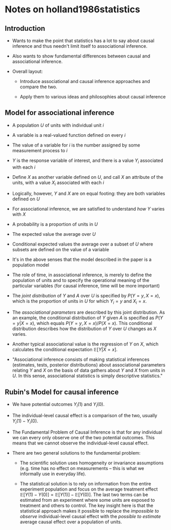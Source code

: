# Notes on holland1986statistics


## Introduction

- Wants to make the point that statistics has a lot to say about causal inference and thus needn't limit itself to associational inference.

- Also wants to show fundamental differences between causal and associational inference.

- Overall layout:

    - Introduce associational and causal inference approaches and compare the two.

    - Apply them to various ideas and philosophies about causal inference


## Model for associational inference

- A population $U$ of units with individual unit $i$

- A variable is a real-valued function defined on every $i$

- The value of a variable for $i$ is the number assigned by some measurement process to $i$

- $Y$ is the response variable of interest, and there is a value $Y_i$ associated with each $i$

- Define $X$ as another variable defined on $U$, and call $X$ an attribute of the units, with a value $X_i$ associated with each $i$

- Logically, however, $Y$ and $X$ are on equal footing: they are both variables defined on $U$

- For associational inference, we are satisfied to understand *how* $Y$ varies with $X$

- A probability is a proportion of units in $U$

- The expected value the average over $U$

- Conditional expected values the average over a subset of $U$ where subsets are defined on the value of a variable

- It's in the above senses that the model described in the paper is a population model

- The role of time, in associational inference, is merely to define the population of units and to specify the operational meaning of the particular variables (for causal inference, time will be more important)

- The *joint distribution* of $Y$ and $A$ over $U$ is specified by $P(Y = y, X = x)$, which is the proportion of units in $U$ for which $Y_i = y$ and $X_i = x$.

- The *associational parameters* are described by this joint distribution. As an example, the conditional distribution of $Y$ given $A$ is specified as $P(Y = y | X = x)$, which equals $P(Y = y, X = x) / P(X = x)$. This conditional distribution describes how the distribution of $Y$ over $U$ changes as $X$ varies.

- Another typical associational value is the regression of $Y$ on $X$, which calculates the conditional expectation $\mathbb{E}[Y | X = x]$.

- "Associational inference consists of making statistical inferences (estimates, tests, posterior distributions) about associational parameters relating $Y$ and $X$ on the basis of data gathers about $Y$ and $X$ from units in $U$. In this sense, associational statistics is simply descriptive statistics."


## Rubin's Model for causal inference


- We have potential outcomes $Y_i(1)$ and $Y_i(0)$.

- The individual-level causal effect is a comparison of the two, usually $Y_i(1) - Y_i(0)$.

- The Fundamental Problem of Causal Inference is that for any individual we can every only observe one of the two potential outcomes. This means that we cannot observe the individual-level causal effect.

- There are two general solutions to the fundamental problem:

    - The scientific solution uses homogeneity or invariance assumptions (e.g. time has no effect on measurements – this is what we informally use in everyday life).

    - The statistical solution is to rely on information from the entire experiment population and focus on the average treatment effect $\mathbb{E}[Y(1) - Y(0)] = \mathbb{E}[Y(1)] - \mathbb{E}[Y(0)]$. The last two terms can be estimated from an experiment where some units are exposed to treatment and others to control. The key insight here is that the statistical approach makes it possible to replace the *impossible to observe* individual-level causal effect with the *possible to estimate* average causal effect over a population of units.